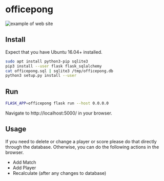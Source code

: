 # officepong

![example of web site](https://raw.githubusercontent.com/notkarol/officepong/master/officepong.png)

## Install

Expect that you have Ubuntu 16.04+ installed.

```bash
sudo apt install python3-pip sqlite3
pip3 install --user flask flask_sqlalchemy
cat officepong.sql | sqlite3 /tmp/officepong.db
python3 setup.py install --user
```

## Run

```bash
FLASK_APP=officepong flask run --host 0.0.0.0
```

Navigate to http://localhost:5000/ in your browser. 


## Usage

If you need to delete or change a player or score please do that directly through the database. Otherwise, you can do the following actions in the browser.

* Add Match
* Add Player
* Recalculate (after any changes to database)
